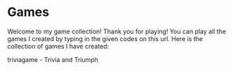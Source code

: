 # Games
Welcome to my game collection! Thank you for playing! You can play all the games I created by typing in the given codes on this url. Here is the collection of games I have created:

triviagame - Trivia and Triumph
